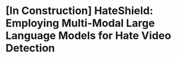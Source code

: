 # [In Construction] HateShield: Employing Multi-Modal Large Language Models for Hate Video Detection
